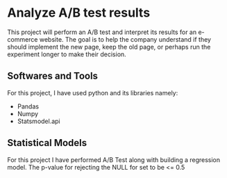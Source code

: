 # Analyze A/B test results


This project will perform an A/B test and interpret its results for an e-commerce website. The goal is to help the company understand if they should implement the new page, keep the old page, or perhaps run the experiment longer to make their decision.

## Softwares and Tools

For this project, I have used python and its libraries namely:
- Pandas
- Numpy
- Statsmodel.api

## Statistical Models 


For this project I have performed A/B Test along with building a regression model. The p-value for rejecting the NULL for set to be <= 0.5
